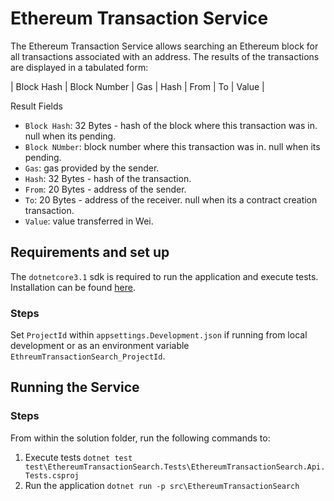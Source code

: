 # Ethereum Transaction Service
The Ethereum Transaction Service allows searching an Ethereum block for all transactions associated with an address. The results of the transactions are displayed in a tabulated form:

| Block Hash | Block Number | Gas | Hash | From | To | Value |

Result Fields
- `Block Hash`: 32 Bytes - hash of the block where this transaction was in. null when its pending.
- `Block NUmber`: block number where this transaction was in. null when its pending.
- `Gas`: gas provided by the sender.
- `Hash`: 32 Bytes - hash of the transaction.
- `From`: 20 Bytes - address of the sender.
- `To`: 20 Bytes - address of the receiver. null when its a contract creation transaction.
- `Value`: value transferred in Wei.

## Requirements and set up
The `dotnetcore3.1` sdk is required to run the application and execute tests. Installation can be found [here](https://dotnet.microsoft.com/download).

### Steps
Set `ProjectId` within `appsettings.Development.json` if running from local development or as an environment variable `EthreumTransactionSearch_ProjectId`.

## Running the Service

### Steps
From within the solution folder, run the following commands to:

1. Execute tests `dotnet test test\EthereumTransactionSearch.Tests\EthereumTransactionSearch.Api.Tests.csproj`
2. Run the application `dotnet run -p src\EthereumTransactionSearch`